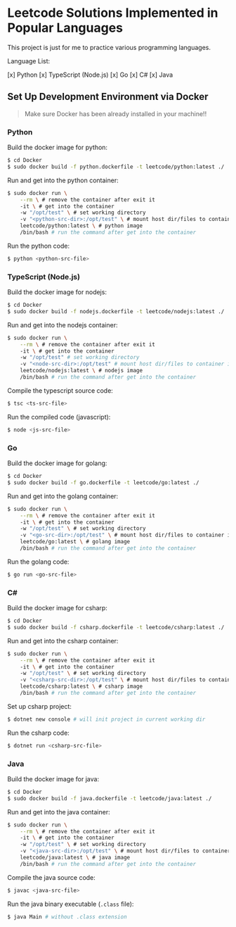 # Leetcode Solutions Implemented in Popular Languages

This project is just for me to practice various programming languages.

Language List:

[x] Python
[x] TypeScript (Node.js)
[x] Go
[x] C#
[x] Java

## Set Up Development Environment via Docker

> Make sure Docker has been already installed in your machine!!

### Python

Build the docker image for python:

```bash
$ cd Docker
$ sudo docker build -f python.dockerfile -t leetcode/python:latest ./
```

Run and get into the python container:

```bash
$ sudo docker run \
    --rm \ # remove the container after exit it
    -it \ # get into the container
    -w "/opt/test" \ # set working directory
    -v "<python-src-dir>:/opt/test" \ # mount host dir/files to container inside
    leetcode/python:latest \ # python image
    /bin/bash # run the command after get into the container
```

Run the python code:

```bash
$ python <python-src-file>
```

### TypeScript (Node.js)

Build the docker image for nodejs:

```bash
$ cd Docker
$ sudo docker build -f nodejs.dockerfile -t leetcode/nodejs:latest ./
```

Run and get into the nodejs container:

```bash
$ sudo docker run \
    --rm \ # remove the container after exit it
    -it \ # get into the container
    -w "/opt/test" # set working directory
    -v "<node-src-dir>:/opt/test" # mount host dir/files to container inside
    leetcode/nodejs:latest \ # nodejs image
    /bin/bash # run the command after get into the container
```

Compile the typescript source code:

```bash
$ tsc <ts-src-file>
```

Run the compiled code (javascript):

```bash
$ node <js-src-file>
```

### Go

Build the docker image for golang:

```bash
$ cd Docker
$ sudo docker build -f go.dockerfile -t leetcode/go:latest ./
```

Run and get into the golang container:

```bash
$ sudo docker run \
    --rm \ # remove the container after exit it
    -it \ # get into the container
    -w "/opt/test" \ # set working directory
    -v "<go-src-dir>:/opt/test" \ # mount host dir/files to container inside
    leetcode/go:latest \ # golang image
    /bin/bash # run the command after get into the container
```

Run the golang code:

```bash
$ go run <go-src-file>
```

### C#

Build the docker image for csharp:

```bash
$ cd Docker
$ sudo docker build -f csharp.dockerfile -t leetcode/csharp:latest ./
```

Run and get into the csharp container:

```bash
$ sudo docker run \
    --rm \ # remove the container after exit it
    -it \ # get into the container
    -w "/opt/test" \ # set working directory
    -v "<csharp-src-dir>:/opt/test" \ # mount host dir/files to container inside
    leetcode/csharp:latest \ # csharp image
    /bin/bash # run the command after get into the container
```

Set up csharp project:

```bash
$ dotnet new console # will init project in current working dir
```

Run the csharp code:

```bash
$ dotnet run <csharp-src-file>
```

### Java

Build the docker image for java:

```bash
$ cd Docker
$ sudo docker build -f java.dockerfile -t leetcode/java:latest ./
```

Run and get into the java container:

```bash
$ sudo docker run \
    --rm \ # remove the container after exit it
    -it \ # get into the container
    -w "/opt/test" \ # set working directory
    -v "<java-src-dir>:/opt/test" \ # mount host dir/files to container inside
    leetcode/java:latest \ # java image
    /bin/bash # run the command after get into the container
```

Compile the java source code:

```bash
$ javac <java-src-file>
```

Run the java binary executable (`.class` file):

```bash
$ java Main # without .class extension
```
